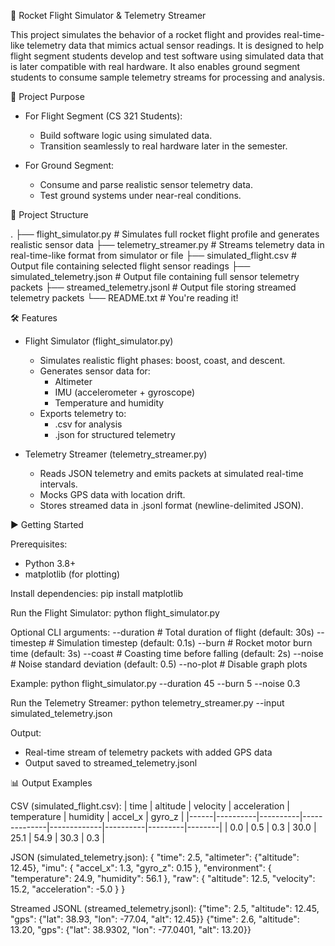 🚀 Rocket Flight Simulator & Telemetry Streamer

This project simulates the behavior of a rocket flight and provides real-time-like telemetry data that mimics actual sensor readings. It is designed to help flight segment students develop and test software using simulated data that is later compatible with real hardware. It also enables ground segment students to consume sample telemetry streams for processing and analysis.

🧠 Project Purpose

- For Flight Segment (CS 321 Students):
  - Build software logic using simulated data.
  - Transition seamlessly to real hardware later in the semester.

- For Ground Segment:
  - Consume and parse realistic sensor telemetry data.
  - Test ground systems under near-real conditions.

📂 Project Structure

.
├── flight_simulator.py        # Simulates full rocket flight profile and generates realistic sensor data
├── telemetry_streamer.py      # Streams telemetry data in real-time-like format from simulator or file
├── simulated_flight.csv       # Output file containing selected flight sensor readings
├── simulated_telemetry.json   # Output file containing full sensor telemetry packets
├── streamed_telemetry.jsonl   # Output file storing streamed telemetry packets
└── README.txt                 # You're reading it!

🛠 Features

- Flight Simulator (flight_simulator.py)
  - Simulates realistic flight phases: boost, coast, and descent.
  - Generates sensor data for:
    - Altimeter
    - IMU (accelerometer + gyroscope)
    - Temperature and humidity
  - Exports telemetry to:
    - .csv for analysis
    - .json for structured telemetry

- Telemetry Streamer (telemetry_streamer.py)
  - Reads JSON telemetry and emits packets at simulated real-time intervals.
  - Mocks GPS data with location drift.
  - Stores streamed data in .jsonl format (newline-delimited JSON).

▶️ Getting Started

Prerequisites:
- Python 3.8+
- matplotlib (for plotting)

Install dependencies:
pip install matplotlib

Run the Flight Simulator:
python flight_simulator.py

Optional CLI arguments:
--duration     # Total duration of flight (default: 30s)
--timestep     # Simulation timestep (default: 0.1s)
--burn         # Rocket motor burn time (default: 3s)
--coast        # Coasting time before falling (default: 2s)
--noise        # Noise standard deviation (default: 0.5)
--no-plot      # Disable graph plots

Example:
python flight_simulator.py --duration 45 --burn 5 --noise 0.3

Run the Telemetry Streamer:
python telemetry_streamer.py --input simulated_telemetry.json

Output:
- Real-time stream of telemetry packets with added GPS data
- Output saved to streamed_telemetry.jsonl

📊 Output Examples

CSV (simulated_flight.csv):
| time | altitude | velocity | acceleration | temperature | humidity | accel_x | gyro_z |
|------|----------|----------|--------------|-------------|----------|---------|--------|
| 0.0  | 0.5      | 0.3      | 30.0         | 25.1        | 54.9     | 30.3    | 0.3    |

JSON (simulated_telemetry.json):
{
  "time": 2.5,
  "altimeter": {"altitude": 12.45},
  "imu": {
    "accel_x": 1.3,
    "gyro_z": 0.15
  },
  "environment": {
    "temperature": 24.9,
    "humidity": 56.1
  },
  "raw": {
    "altitude": 12.5,
    "velocity": 15.2,
    "acceleration": -5.0
  }
}

Streamed JSONL (streamed_telemetry.jsonl):
{"time": 2.5, "altitude": 12.45, "gps": {"lat": 38.93, "lon": -77.04, "alt": 12.45}}
{"time": 2.6, "altitude": 13.20, "gps": {"lat": 38.9302, "lon": -77.0401, "alt": 13.20}}



